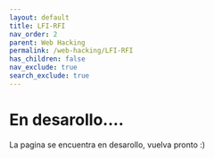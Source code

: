 ```yaml
---
layout: default
title: LFI-RFI
nav_order: 2
parent: Web Hacking
permalink: /web-hacking/LFI-RFI
has_children: false
nav_exclude: true
search_exclude: true
---
```


# En desarollo....

La pagina se encuentra en desarollo, vuelva pronto :)